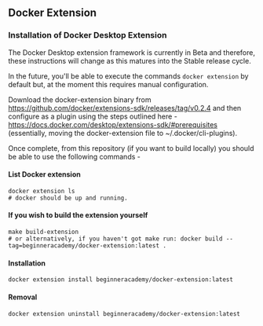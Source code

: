 ## Docker Extension

### Installation of Docker Desktop Extension

The Docker Desktop extension framework is currently in Beta and therefore, these instructions will change as this matures into the Stable release cycle. 

In the future, you'll be able to execute the commands ```docker extension``` by default but, at the moment this requires manual configuration.

Download the docker-extension binary from https://github.com/docker/extensions-sdk/releases/tag/v0.2.4 and then configure as a plugin using the steps outlined here - https://docs.docker.com/desktop/extensions-sdk/#prerequisites (essentially, moving the docker-extension file to ~/.docker/cli-plugins).

Once complete, from this repository (if you want to build locally) you should be able to use the following commands -

#### List Docker extension
```
docker extension ls
# docker should be up and running. 
```

#### If you wish to build the extension yourself

```
make build-extension
# or alternatively, if you haven't got make run: docker build --tag=beginneracademy/docker-extension:latest . 
```
#### Installation
```
docker extension install beginneracademy/docker-extension:latest
```

#### Removal
```
docker extension uninstall beginneracademy/docker-extension:latest
```
